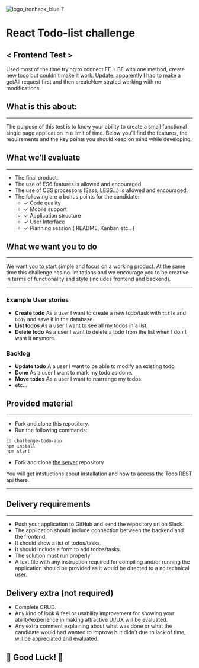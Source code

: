 ![logo_ironhack_blue 7](https://user-images.githubusercontent.com/23629340/40541063-a07a0a8a-601a-11e8-91b5-2f13e4e6b441.png)

# React Todo-list challenge
## < Frontend Test >

Used most of the time trying to connect FE + BE with one method, create new todo but couldn't make it work.
Update: apparently I had to make a getAll request first and then createNew strated working with no modifications.

## What is this about:
----
 The purpose of this test is to know your ability to create a small functional single page application in a limit of time. Below you’ll find the features, the requirements and the key points you should keep on mind while developing.

## What we’ll evaluate
----
- The final product.
- The use of ES6 features is allowed and encouraged.
- The use of CSS processors (Sass, LESS...) is allowed and encouraged.
- The following are a bonus points for the candidate:
  - ✓ Code quality
  - ✓ Mobile support
  - ✓ Application structure
  - ✓ User Interface
  - ✓ Planning session ( README, Kanban etc.. )

## What we want you to do
---
We want you to start simple and focus on a working product. At the same time this challenge has no limitations and we encourage you to be creative in terms of functionality and style (includes frontend and backend).

---
### Example User stories
- **Create todo** As a user I want to create a new todo/task with `title` and `body` and save it in the database.
- **List todos** As a user I want to see all my todos in a list.
- **Delete todo** As a user I want to delete a todo from the list when I don't want it anymore.

### Backlog
- **Update todo** A a user I want to be able to modify an existing todo.
- **Done** As a user I want to mark my todo as done.
- **Move todos** As a user I want to rearrange my todos.
- etc...

## Provided material
---

- Fork and clone this repository.
- Run the following commands:
```
cd challenge-todo-app
npm install
npm start
```

- Fork and clone [the server](https://github.com/ironhackbcn/challenge-todo-api) repository

You will get intstuctions about installation and how to access the Todo REST api there.

---

## Delivery requirements
---
- Push your application to GitHub and send the repository url on Slack.
- The application should include connection between the backend and the frontend.
- It should show a list of todos/tasks.
- It should include a form to add todos/tasks.
- The solution must run properly
- A text file with any instruction required for compiling and/or running the application should be provided as it would be directed to a no technical user.

## Delivery extra (not required)
- Complete CRUD.
- Any kind of look & feel or usability improvement for showing your ability/experience in making attractive UI/UX will be evaluated.
- Any extra comment explaining about what was done or what the candidate would had wanted to improve but didn’t due to lack of time, will be appreciated and evaluated.

## 🤩 Good Luck! 🤩
